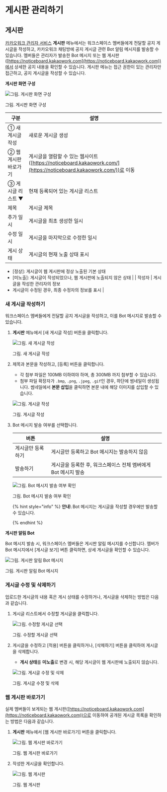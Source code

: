 # 게시판 관리하기

## 게시판



[카카오워크 관리자 서비스](https://admin.kakaowork.com/) **게시판** 메뉴에서는 워크스페이스 멤버들에게 전달할 공지 게시글을 작성하고, 카카오워크 채팅방에 공지 게시글 관련 Bot 알림 메시지를 발송할 수 있습니다. 멤버들은 관리자가 발송한 Bot 메시지 또는 웹 게시판([https://noticeboard.kakaowork.com](https://noticeboard.kakaowork.com))에서 상세한 공지 내용을 확인할 수 있습니다. 게시판 메뉴는 접근 권한이 있는 관리자만 접근하고, 공지 게시글을 작성할 수 있습니다.

**게시판 화면 구성**

![그림. 게시판 화면 구성](https://s3-us-west-2.amazonaws.com/secure.notion-static.com/d4dbc0ef-ab7a-4015-b48a-bec84056a4b9/%E1%84%80%E1%85%A6%E1%84%89%E1%85%B5%E1%84%91%E1%85%A1%E1%86%AB\_%E1%84%92%E1%85%AA%E1%84%86%E1%85%A7%E1%86%AB\_%E1%84%80%E1%85%AE%E1%84%89%E1%85%A5%E1%86%BC.png)

그림. 게시판 화면 구성

| 구분           | 설명                                                                                               |
| ------------ | ------------------------------------------------------------------------------------------------ |
| ① 새 게시글 작성   | 새로운 게시글 생성                                                                                       |
| ② 웹 게시판 바로가기 | 게시글을 열람할 수 있는 웹사이트([https://noticeboard.kakaowork.com/](https://noticeboard.kakaowork.com/))로 이동 |
| ③ 게시글 리스트 ▼  | 현재 등록되어 있는 게시글 리스트                                                                               |
| 제목           | 게시글 제목                                                                                           |
| 추가 일시        | 게시글을 최초 생성한 일시                                                                                   |
| 수정 일시        | 게시글을 마지막으로 수정한 일시                                                                                |
| 게시 상태        | 게시글의 현재 노출 상태 표시                                                                                 |

* [정상]: 게시글이 웹 게시판에 정상 노출된 기본 상태
* [미노출]: 게시글이 작성되었으나, 웹 게시판에 노출되지 않은 상태 | | 작성자 | 게시글을 작성한 관리자의 정보
* 게시글이 수정된 경우, 최종 수정자의 정보를 표시 |

### 새 게시글 작성하기

워크스페이스 멤버들에게 전달할 공지 게시글을 작성하고, 이를 Bot 메시지로 발송할 수 있습니다.

1.  **게시판** 메뉴에서 [새 게시글 작성] 버튼을 클릭합니다.

    ![그림. 새 게시글 작성](https://s3-us-west-2.amazonaws.com/secure.notion-static.com/6f34ee2c-12dd-4874-b83a-36ff23b9eba8/%E1%84%80%E1%85%A6%E1%84%89%E1%85%B5%E1%84%91%E1%85%A1%E1%86%AB\_%E1%84%92%E1%85%AA%E1%84%86%E1%85%A7%E1%86%AB\_%E1%84%80%E1%85%AE%E1%84%89%E1%85%A5%E1%86%BC-1.png)

    그림. 새 게시글 작성
2.  제목과 본문을 작성하고, [등록] 버튼을 클릭합니다.

    * 각 첨부 파일은 100MB 이하여야 하며, 총 300MB 까지 첨부할 수 있습니다.
    * 첨부 파일 확장자가 `.bmp`, `.png`, `.jpeg`, `.gif`인 경우, 하단에 썸네일이 생성됩니다. 썸네일에서 **본문 삽입**을 클릭하면 본문 내에 해당 이미지를 삽입할 수 있습니다.

    ![그림. 게시글 작성](https://s3-us-west-2.amazonaws.com/secure.notion-static.com/c143ed0f-c92f-447e-bb25-cf562cf32f69/%EA%B2%8C%EC%8B%9C%EA%B8%80\_%EC%9E%91%EC%84%B1.png)

    그림. 게시글 작성
3.  Bot 메시지 발송 여부를 선택합니다.

    | 버튼        | 설명                                    |
    | --------- | ------------------------------------- |
    | 게시글만 등록하기 | 게시글만 등록하고 Bot 메시지는 발송하지 않음            |
    | 발송하기      | 게시글을 등록한 후, 워크스페이스 전체 멤버에게 Bot 메시지 발송 |

    ![그림. Bot 메시지 발송 여부 확인](https://s3-us-west-2.amazonaws.com/secure.notion-static.com/bd4a77f0-6109-4d4b-b5f8-dbc53dd2acb0/%EB%B4%87\_%EB%A9%94%EC%8B%9C%EC%A7%80\_%EB%B0%9C%EC%86%A1\_%EC%97%AC%EB%B6%80\_%ED%99%95%EC%9D%B8.png)

    그림. Bot 메시지 발송 여부 확인

    {% hint style="info" %}
**안내**\ Bot 메시지는 게시글을 작성할 경우에만 발송할 수 있습니다.

    {% endhint %}

**게시판 알림 Bot**

Bot 메시지 발송 시, 워크스페이스 멤버들은 게시판 알림 메시지를 수신합니다. 멤버가 Bot 메시지에서 [게시글 보기] 버튼 클릭하면, 상세 게시글을 확인할 수 있습니다.

![그림. 게시판 알림 Bot 메시지](https://s3-us-west-2.amazonaws.com/secure.notion-static.com/94085f28-e437-49f8-bd5d-efb2bdfd942a/%EA%B2%8C%EC%8B%9C%EA%B8%80\_%EC%95%8C%EB%A6%BC\_%EB%A9%94%EC%8B%9C%EC%A7%80.png)

그림. 게시판 알림 Bot 메시지

### 게시글 수정 및 삭제하기

업로드한 게시글의 내용 혹은 게시 상태를 수정하거나, 게시글을 삭제하는 방법은 다음과 같습니다.

1.  게시글 리스트에서 수정할 게시글을 클릭합니다.

    ![그림. 수정할 게시글 선택](https://s3-us-west-2.amazonaws.com/secure.notion-static.com/dae04177-aa29-4efd-b01b-146d3ebc5ea1/%E1%84%89%E1%85%AE%E1%84%8C%E1%85%A5%E1%86%BC%E1%84%92%E1%85%A1%E1%86%AF\_%E1%84%80%E1%85%A6%E1%84%89%E1%85%B5%E1%84%80%E1%85%B3%E1%86%AF\_%E1%84%89%E1%85%A5%E1%86%AB%E1%84%90%E1%85%A2%E1%86%A8.png)

    그림. 수정할 게시글 선택
2.  게시글을 수정하고 [적용] 버튼을 클릭하거나, [삭제하기] 버튼을 클릭하여 게시글을 삭제합니다.

    * **게시 상태**를 **미노출**로 변경 시, 해당 게시글이 웹 게시판에 노출되지 않습니다.

    ![그림. 게시글 수정 및 삭제](https://s3-us-west-2.amazonaws.com/secure.notion-static.com/371c51d2-cf32-43f0-a367-812a639b6ea3/%EA%B2%8C%EC%8B%9C%EA%B8%80\_%EC%88%98%EC%A0%95\_%EB%B0%8F\_%EC%82%AD%EC%A0%9C.png)

    그림. 게시글 수정 및 삭제

### 웹 게시판 바로가기

실제 멤버들이 보게되는 웹 게시판([https://noticeboard.kakaowork.com](https://noticeboard.kakaowork.com))으로 이동하여 공개된 게시글 목록을 확인하는 방법은 다음과 같습니다.

1.  **게시판** 메뉴에서 [웹 게시판 바로가기] 버튼을 클릭합니다.

    ![그림. 웹 게시판 바로가기](https://s3-us-west-2.amazonaws.com/secure.notion-static.com/9fdbceb5-7335-4cbd-99d6-e7809d34802b/%E1%84%8B%E1%85%B0%E1%86%B8\_%E1%84%80%E1%85%A6%E1%84%89%E1%85%B5%E1%84%91%E1%85%A1%E1%86%AB\_%E1%84%87%E1%85%A1%E1%84%85%E1%85%A9%E1%84%80%E1%85%A1%E1%84%80%E1%85%B5.png)

    그림. 웹 게시판 바로가기
2.  작성한 게시글을 확인합니다.

    ![그림. 웹 게시판](https://s3-us-west-2.amazonaws.com/secure.notion-static.com/503e3759-7dbb-457c-a482-0e9af89c8e66/%EC%9B%B9\_%EA%B2%8C%EC%8B%9C%ED%8C%90.png)

    그림. 웹 게시판
